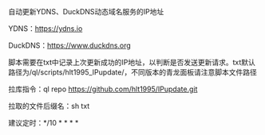 自动更新YDNS、DuckDNS动态域名服务的IP地址

YDNS：https://ydns.io

DuckDNS：https://www.duckdns.org

脚本需要在txt中记录上次更新成功的IP地址，以判断是否发送更新请求。txt默认路径为/ql/scripts/hlt1995_IPupdate/，不同版本的青龙面板请注意脚本文件路径

拉库指令：ql repo https://github.com/hlt1995/IPupdate.git

拉取的文件后缀名：sh txt

建议定时：*/10 * * * *
